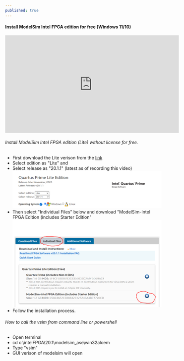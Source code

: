 ```yaml
---
published: true
---
```

#### Install ModelSim Intel FPGA edition for free (Windows 11/10)
<iframe width="560" height="315" src="https://www.youtube.com/embed/drvAa9gzD2E" title="YouTube video player" frameborder="0" allow="accelerometer; autoplay; clipboard-write; encrypted-media; gyroscope; picture-in-picture" allowfullscreen></iframe>

###### Install ModelSim Intel FPGA edition (Lite) without license for free.
 - First download the Lite verison from the [link](https://fpgasoftware.intel.com/20.1.1/?edition=lite&platform=windows)
 - Select edition as "Lite" and
 - Select release as "20.1.1" (latest as of recording this video)
 ![modelsim_install_1.PNG](https://github.com/Adil3495/adil3495.github.io/blob/master/images/modelsim_install_1.PNG?raw=true)
 - Then select "Individual Files" below and download "ModelSim-Intel FPGA Edition (includes Starter Edition"
 ![modelsim_intall_2](https://github.com/Adil3495/adil3495.github.io/blob/master/images/modelsim_install_2.PNG?raw=true)
 - Follow the installation process.
 
###### How to call the vsim from command line or powershell
 - Open terminal
 - cd c:\intelFPGA\20.1\modelsim_ase\win32aloem
 - Type "vsim"
 - GUI verison of modelsim will open
